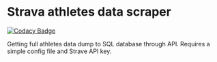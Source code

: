 # Strava athletes data scraper

[![Codacy Badge](https://api.codacy.com/project/badge/Grade/f522d02f69664f4487db70109c5aee8d)](https://www.codacy.com/app/Rotzke/strava?utm_source=github.com&utm_medium=referral&utm_content=Rotzke/strava&utm_campaign=badger)

Getting full athletes data dump to SQL database through API.
Requires a simple config file and Strave API key.
